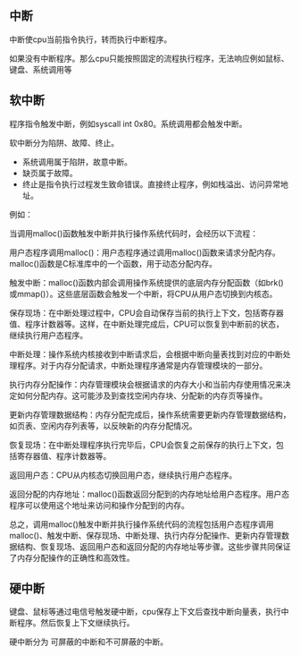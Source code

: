 ## 中断

中断使cpu当前指令执行，转而执行中断程序。

如果没有中断程序。那么cpu只能按照固定的流程执行程序，无法响应例如鼠标、键盘、系统调用等



## 软中断

程序指令触发中断，例如syscall int 0x80。系统调用都会触发中断。

软中断分为陷阱、故障、终止。 

- 系统调用属于陷阱，故意中断。
- 缺页属于故障。
- 终止是指令执行过程发生致命错误。直接终止程序，例如栈溢出、访问异常地址。

例如：

当调用malloc()函数触发中断并执行操作系统代码时，会经历以下流程：

用户态程序调用malloc()：用户态程序通过调用malloc()函数来请求分配内存。malloc()函数是C标准库中的一个函数，用于动态分配内存。

触发中断：malloc()函数内部会调用操作系统提供的底层内存分配函数（如brk()或mmap()）。这些底层函数会触发一个中断，将CPU从用户态切换到内核态。

保存现场：在中断处理过程中，CPU会自动保存当前的执行上下文，包括寄存器值、程序计数器等。这样，在中断处理完成后，CPU可以恢复到中断前的状态，继续执行用户态程序。

中断处理：操作系统内核接收到中断请求后，会根据中断向量表找到对应的中断处理程序。对于内存分配请求，中断处理程序通常是内存管理模块的一部分。

执行内存分配操作：内存管理模块会根据请求的内存大小和当前内存使用情况来决定如何分配内存。这可能涉及到查找空闲内存块、分配新的内存页等操作。

更新内存管理数据结构：内存分配完成后，操作系统需要更新内存管理数据结构，如页表、空闲内存列表等，以反映新的内存分配情况。

恢复现场：在中断处理程序执行完毕后，CPU会恢复之前保存的执行上下文，包括寄存器值、程序计数器等。

返回用户态：CPU从内核态切换回用户态，继续执行用户态程序。

返回分配的内存地址：malloc()函数返回分配到的内存地址给用户态程序。用户态程序可以使用这个地址来访问和操作分配到的内存。

总之，调用malloc()触发中断并执行操作系统代码的流程包括用户态程序调用malloc()、触发中断、保存现场、中断处理、执行内存分配操作、更新内存管理数据结构、恢复现场、返回用户态和返回分配的内存地址等步骤。这些步骤共同保证了内存分配操作的正确性和高效性。



## 硬中断

键盘、鼠标等通过电信号触发硬中断，cpu保存上下文后查找中断向量表，执行中断程序。然后恢复上下文继续执行。

硬中断分为 可屏蔽的中断和不可屏蔽的中断。